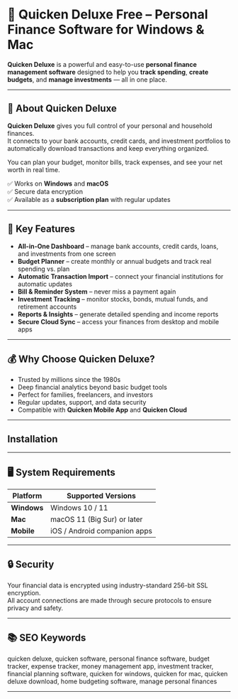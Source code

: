 # 💼 Quicken Deluxe Free – Personal Finance Software for Windows & Mac

**Quicken Deluxe** is a powerful and easy-to-use **personal finance management software** designed to help you **track spending**, **create budgets**, and **manage investments** — all in one place.

---

## 🧩 About Quicken Deluxe

**Quicken Deluxe** gives you full control of your personal and household finances.  
It connects to your bank accounts, credit cards, and investment portfolios to automatically download transactions and keep everything organized.

You can plan your budget, monitor bills, track expenses, and see your net worth in real time.

✅ Works on **Windows** and **macOS**  
✅ Secure data encryption  
✅ Available as a **subscription plan** with regular updates  

---

## 🚀 Key Features

- **All-in-One Dashboard** – manage bank accounts, credit cards, loans, and investments from one screen  
- **Budget Planner** – create monthly or annual budgets and track real spending vs. plan  
- **Automatic Transaction Import** – connect your financial institutions for automatic updates  
- **Bill & Reminder System** – never miss a payment again  
- **Investment Tracking** – monitor stocks, bonds, mutual funds, and retirement accounts  
- **Reports & Insights** – generate detailed spending and income reports  
- **Secure Cloud Sync** – access your finances from desktop and mobile apps  

---

## 💰 Why Choose Quicken Deluxe?

- Trusted by millions since the 1980s  
- Deep financial analytics beyond basic budget tools  
- Perfect for families, freelancers, and investors  
- Regular updates, support, and data security  
- Compatible with **Quicken Mobile App** and **Quicken Cloud**

---
## Installation



---


## 🖥️ System Requirements

| Platform | Supported Versions |
|-----------|--------------------|
| **Windows** | Windows 10 / 11 |
| **Mac** | macOS 11 (Big Sur) or later |
| **Mobile** | iOS / Android companion apps |

---

## 🔒 Security

Your financial data is encrypted using industry-standard 256-bit SSL encryption.  
All account connections are made through secure protocols to ensure privacy and safety.

---

## 📚 SEO Keywords

quicken deluxe, quicken software, personal finance software, budget tracker, expense tracker, money management app, investment tracker, financial planning software, quicken for windows, quicken for mac, quicken deluxe download, home budgeting software, manage personal finances

---

